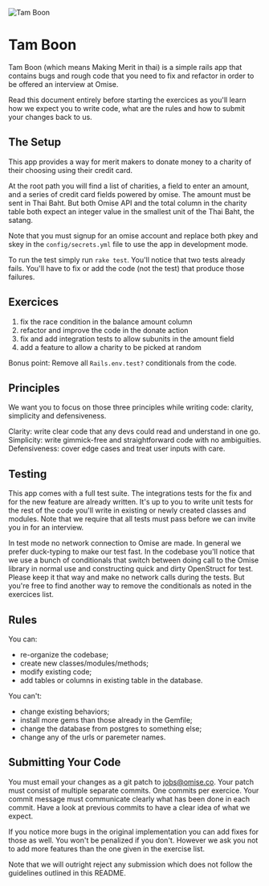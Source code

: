 ![Tam Boon](https://cdn.omise.co/assets/tamboon.jpg)

# Tam Boon

Tam Boon (which means Making Merit in thai) is a simple rails app that contains
bugs and rough code that you need to fix and refactor in order to be offered an
interview at Omise.

Read this document entirely before starting the exercices as you'll learn how
we expect you to write code, what are the rules and how to submit your changes
back to us.

## The Setup

This app provides a way for merit makers to donate money to a charity of their
choosing using their credit card.

At the root path you will find a list of charities, a field to enter an amount,
and a series of credit card fields powered by omise. The amount must be sent in
Thai Baht. But both Omise API and the total column in the charity table both expect an integer value in the smallest unit of the Thai Baht, the satang.

Note that you must signup for an omise account and replace both pkey and skey
in the `config/secrets.yml` file to use the app in development mode.

To run the test simply run `rake test`. You'll notice that two tests already
fails. You'll have to fix or add the code (not the test) that produce those failures.

## Exercices

  1. fix the race condition in the balance amount column
  2. refactor and improve the code in the donate action
  3. fix and add integration tests to allow subunits in the amount field
  4. add a feature to allow a charity to be picked at random

Bonus point: Remove all `Rails.env.test?` conditionals from the code.

## Principles

We want you to focus on those three principles while writing code:
clarity, simplicity and defensiveness.

Clarity: write clear code that any devs could read and understand in one go.  
Simplicity: write gimmick-free and straightforward code with no ambiguities.  
Defensiveness: cover edge cases and treat user inputs with care.  

## Testing

This app comes with a full test suite. The integrations tests for the fix and
for the new feature are already written. It's up to you to write unit tests for
the rest of the code you'll write in existing or newly created classes and
modules. Note that we require that all tests must pass before we can invite you
in for an interview.

In test mode no network connection to Omise are made. In general we prefer
duck-typing to make our test fast. In the codebase you'll notice that we use
a bunch of conditionals that switch between doing call to the Omise library in
normal use and constructing quick and dirty OpenStruct for test. Please keep it
that way and make no network calls during the tests. But you're free to find
another way to remove the conditionals as noted in the exercices list.

## Rules

You can:

  - re-organize the codebase;
  - create new classes/modules/methods;
  - modify existing code;
  - add tables or columns in existing table in the database.

You can't:

  - change existing behaviors;
  - install more gems than those already in the Gemfile;
  - change the database from postgres to something else;
  - change any of the urls or paremeter names.

## Submitting Your Code

You must email your changes as a git patch to jobs@omise.co. Your patch must
consist of multiple separate commits. One commits per exercice. Your commit
message must communicate clearly what has been done in each commit. Have a look
at previous commits to have a clear idea of what we expect.

If you notice more bugs in the original implementation you can add fixes for
those as well. You won't be penalized if you don't. However we ask you not
to add more features than the one given in the exercise list.

Note that we will outright reject any submission which does not follow the
guidelines outlined in this README.
